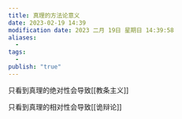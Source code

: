```yaml
---
title: 真理的方法论意义
date: 2023-02-19 14:39
modification date: 2023 二月 19日 星期日 14:39:58
aliases:
  - 
tags:
  - 
publish: "true"
---
```


只看到真理的绝对性会导致[[教条主义]]

只看到真理的相对性会导致[[诡辩论]]
